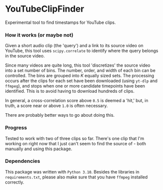 # YouTubeClipFinder

Experimental tool to find timestamps for YouTube clips.

### How it works (or maybe not)
Given a short audio clip (the 'query') and a link to its source video on YouTube, this tool uses `scipy.correlate` to identify where the query belongs in the source video. 

Since many videos are quite long, this tool 'discretizes' the source video into a set number of bins. The number, order, and width of each bin can be controlled. The bins are grouped into $K$ equally sized sets. The processing occurs after the clips for each set have been downloaded (using `yt-dlp` and `ffmpeg`), and stops when one or more candidate timepoints have been identified. This is to avoid having to download hundreds of clips. 

In general, a cross-correlation score above `0.5` is deemed a 'hit,' but, in truth, a score near or above `1.0` is often necessary. 

There are probably better ways to go about doing this. 

### Progress

Tested to work with two of three clips so far. There's one clip that I'm working on right now that I just can't seem to find the source of - both manually and using this package. 

### Dependencies
This package was written with `Python 3.10`. Besides the libraries in `requirements.txt`, please also make sure that you have `ffmpeg` installed correctly. 